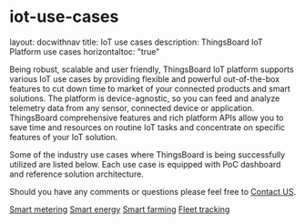 # iot-use-cases

layout: docwithnav title: IoT use cases description: ThingsBoard IoT Platform use cases horizontaltoc: "true"

Being robust, scalable and user friendly, ThingsBoard IoT platform supports various IoT use cases by providing flexible and powerful out-of-the-box features to cut down time to market of your connected products and smart solutions. The platform is device-agnostic, so you can feed and analyze telemetry data from any sensor, connected device or application. ThingsBoard comprehensive features and rich platform APIs allow you to save time and resources on routine IoT tasks and concentrate on specific features of your IoT solution.

Some of the industry use cases where ThingsBoard is being successfully utilized are listed below. Each use case is equipped with PoC dashboard and reference solution architecture.

Should you have any comments or questions please feel free to [Contact US](https://github.com/caoyingde/thingsboard.github.io/tree/9437083b88083a9b2563248432cbbe460867fbaf/docs/contact-us/README.md).

[Smart metering](https://github.com/caoyingde/thingsboard.github.io/tree/9437083b88083a9b2563248432cbbe460867fbaf/smart-metering/README.md) [Smart energy](https://github.com/caoyingde/thingsboard.github.io/tree/9437083b88083a9b2563248432cbbe460867fbaf/smart-energy/README.md) [Smart farming](https://github.com/caoyingde/thingsboard.github.io/tree/9437083b88083a9b2563248432cbbe460867fbaf/smart-farming/README.md) [Fleet tracking](https://github.com/caoyingde/thingsboard.github.io/tree/9437083b88083a9b2563248432cbbe460867fbaf/fleet-tracking/README.md)

